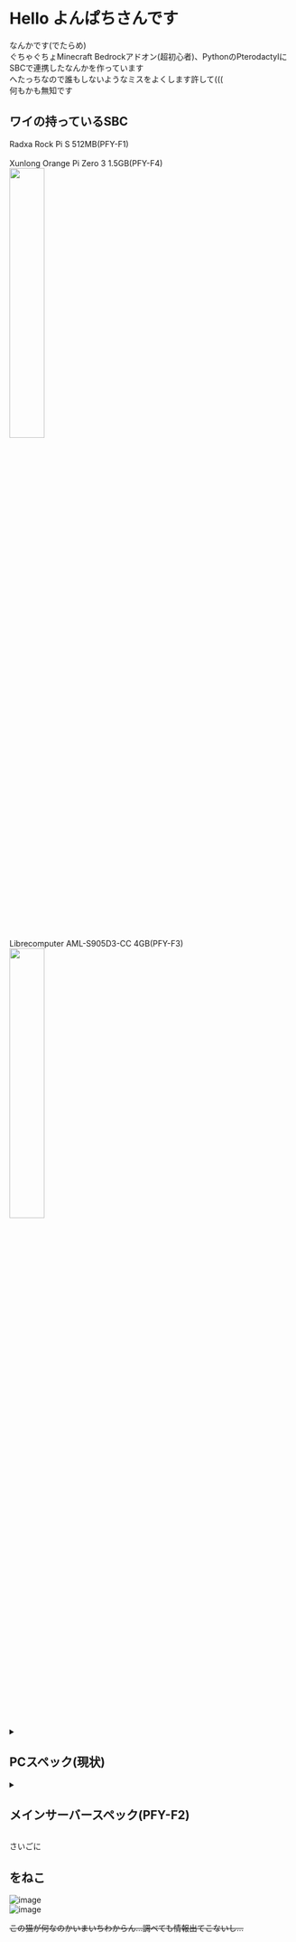 # Hello よんぱちさんです
なんかです(でたらめ)<br>
ぐちゃぐちょMinecraft Bedrockアドオン(超初心者)、PythonのPterodactylにSBCで連携したなんかを作っています<br>
へたっちなので誰もしないようなミスをよくします許して(((<br>
何もかも無知です<br>
<!-- そろそろ就職したい... -->
## ワイの持っているSBC<br>
Radxa Rock Pi S 512MB(PFY-F1)<br>
<br>
Xunlong Orange Pi Zero 3 1.5GB(PFY-F4)<br>
<img width="35%" src="https://github.com/Yon4800/Yon4800/assets/48090196/0dc499e9-4cfb-4566-9a56-5f41716f0b6b"/><br>
Librecomputer AML-S905D3-CC 4GB(PFY-F3)<br>
<img width="35%" src="https://github.com/Yon4800/Yon4800/assets/48090196/b12bed3f-9bf5-43af-844c-261f634e65d7"/><br>

<details>
  <summary><h2>PCスペック(現状)</h2></summary>
  <ul>
    <li>CPU: AMD Ryzen 5 2600</li>
    <li>M/B: MSI B450 Gaming Plus</li>
    <li>Videocard: Palit Nvidia Geforce GTX 1660 Super</li>
    <li>Mem: DDR4-2666 8GB×4(32GB)</li>
    <li>SSD: NVMe 512GB</li>
    <li>HDD: Seagate 2TB <s>端子壊れかけ(((</s></li>
  </ul>
</details>

<details>
  <summary><h2>メインサーバースペック(PFY-F2)</h2></summary>
  <ul>
    <li>CPU: AMD Ryzen 7 1700</li>
    <li>M/B: ASRock AB350 Gaming-ITX/AC</li>
    <li>Videocard: Radeonの何か(しらべろ</li>
    <li>DDR4-3000 Mem: 8GB×2</li>
    <li>SSD: SATA 256GB</li>
    これ以上書くことはない
  </ul>
</details>

さいごに
## をねこ
![image](https://github.com/Yon4800/Yon4800/assets/48090196/24e5cfa9-8bc5-42c2-9a05-b3e15df46bf2)<br>
![image](https://github.com/Yon4800/Yon4800/assets/48090196/16dd59c6-5afd-4f32-8914-e9ef896fda01)<br>

<s>この猫が何なのかいまいちわからん...調べても情報出てこないし...</s>

